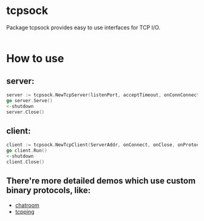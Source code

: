 # tcpsock
Package tcpsock provides easy to use interfaces for TCP I/O.</br></br>

# How to use</br>
## server:
```Go
server := tcpsock.NewTcpServer(listenPort, acceptTimeout, onConnConnect, onConnClose, onProtocol)
go server.Serve()
<-shutdown
server.Close()
```
## client:
```Go
client := tcpsock.NewTcpClient(ServerAddr, onConnect, onClose, onProtocol)
go client.Run()
<-shutdown
client.Close()
```
## There're more detailed demos which use custom binary protocols, like:</br>
* [chatroom](https://github.com/ecofast/tcpsock/tree/master/samples/chatroom)</br>
* [tcpping](https://github.com/ecofast/tcpsock/tree/master/samples/tcpping)</br>
